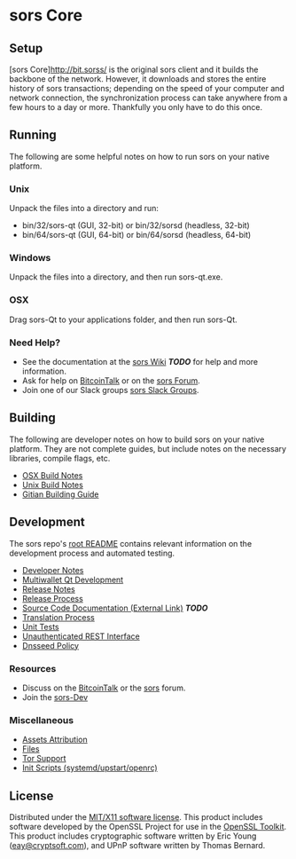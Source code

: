 sors Core
=====================

Setup
---------------------
[sors Core]http://bit.sorss/ is the original sors client and it builds the backbone of the network. However, it downloads and stores the entire history of sors transactions; depending on the speed of your computer and network connection, the synchronization process can take anywhere from a few hours to a day or more. Thankfully you only have to do this once.

Running
---------------------
The following are some helpful notes on how to run sors on your native platform.

### Unix

Unpack the files into a directory and run:

- bin/32/sors-qt (GUI, 32-bit) or bin/32/sorsd (headless, 32-bit)
- bin/64/sors-qt (GUI, 64-bit) or bin/64/sorsd (headless, 64-bit)

### Windows

Unpack the files into a directory, and then run sors-qt.exe.

### OSX

Drag sors-Qt to your applications folder, and then run sors-Qt.

### Need Help?

* See the documentation at the [sors Wiki](https://en.bitcoin.it/wiki/Main_Page) ***TODO***
for help and more information.
* Ask for help on [BitcoinTalk](https://bitcointalk.org/index.php?topic=1604893.0) or on the [sors Forum](https://google.forum.com/).
* Join one of our Slack groups [sors Slack Groups](https://google.slack.com/).

Building
---------------------
The following are developer notes on how to build sors on your native platform. They are not complete guides, but include notes on the necessary libraries, compile flags, etc.

- [OSX Build Notes](build-osx.md)
- [Unix Build Notes](build-unix.md)
- [Gitian Building Guide](gitian-building.md)

Development
---------------------
The sors repo's [root README](https://github.com/listedlinked/sors/blob/master/README.md) contains relevant information on the development process and automated testing.

- [Developer Notes](developer-notes.md)
- [Multiwallet Qt Development](multiwallet-qt.md)
- [Release Notes](release-notes.md)
- [Release Process](release-process.md)
- [Source Code Documentation (External Link)](https://dev.visucore.com/bitcoin/doxygen/) ***TODO***
- [Translation Process](translation_process.md)
- [Unit Tests](unit-tests.md)
- [Unauthenticated REST Interface](REST-interface.md)
- [Dnsseed Policy](dnsseed-policy.md)

### Resources

* Discuss on the [BitcoinTalk](https://bitcointalk.org/index.php?topic=1604893.0) or the [sors](https://google.forum.com/) forum.
* Join the [sors-Dev](https://google.slack.com/) 

### Miscellaneous
- [Assets Attribution](assets-attribution.md)
- [Files](files.md)
- [Tor Support](tor.md)
- [Init Scripts (systemd/upstart/openrc)](init.md)

License
---------------------
Distributed under the [MIT/X11 software license](http://www.opensource.org/licenses/mit-license.php).
This product includes software developed by the OpenSSL Project for use in the [OpenSSL Toolkit](https://www.openssl.org/). This product includes
cryptographic software written by Eric Young ([eay@cryptsoft.com](mailto:eay@cryptsoft.com)), and UPnP software written by Thomas Bernard.
